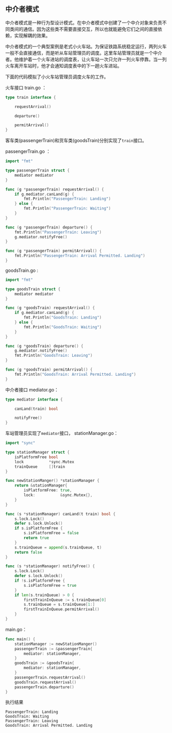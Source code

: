## 中介者模式

中介者模式是一种行为型设计模式。在中介者模式中创建了一个中介对象来负责不同类间的通信。因为这些类不需要直接交互，所以也就能避免它们之间的直接依赖，实现解耦的效果。

中介者模式的一个典型案例是老式小火车站。为保证铁路系统稳定运行，两列火车一般不会直接通信，而是听从车站管理员的调度。这里车站管理员就是一个中介者。他维护着一个火车进站的调度表，让火车站一次只允许一列火车停靠。当一列火车离开车站时，他才会通知调度表中的下一趟火车进站。

下面的代码模拟了小火车站管理员调度火车的工作。

火车接口 train.go ：

```go
type train interface {

    requestArrival()

    departure()

    permitArrival()
}
```

客车类(passengerTrain)和货车类(goodsTrain)分别实现了`train`接口。

passengerTrain.go ：

```go
import "fmt"

type passengerTrain struct {
    mediator mediator
}

func (g *passengerTrain) requestArrival() {
    if g.mediator.canLand(g) {
        fmt.Println("PassengerTrain: Landing")
    } else {
        fmt.Println("PassengerTrain: Waiting")
    }
}

func (g *passengerTrain) departure() {
    fmt.Println("PassengerTrain: Leaving")
    g.mediator.notifyFree()
}

func (g *passengerTrain) permitArrival() {
    fmt.Println("PassengerTrain: Arrival Permitted. Landing")
}
```

goodsTrain.go :

```go
import "fmt"

type goodsTrain struct {
    mediator mediator
}

func (g *goodsTrain) requestArrival() {
    if g.mediator.canLand(g) {
        fmt.Println("GoodsTrain: Landing")
    } else {
        fmt.Println("GoodsTrain: Waiting")
    }
}

func (g *goodsTrain) departure() {
    g.mediator.notifyFree()
    fmt.Println("GoodsTrain: Leaving")
}

func (g *goodsTrain) permitArrival() {
    fmt.Println("GoodsTrain: Arrival Permitted. Landing")
}
```

中介者接口 mediator.go：

```go
type mediator interface {

    canLand(train) bool

    notifyFree()
}
```

车站管理员实现了`mediator`接口， stationManager.go：

```go
import "sync"

type stationManager struct {
    isPlatformFree bool
    lock           *sync.Mutex
    trainQueue     []train
}

func newStationManger() *stationManager {
    return &stationManager{
        isPlatformFree: true,
        lock:           &sync.Mutex{},
    }
}

func (s *stationManager) canLand(t train) bool {
    s.lock.Lock()
    defer s.lock.Unlock()
    if s.isPlatformFree {
        s.isPlatformFree = false
        return true
    }
    s.trainQueue = append(s.trainQueue, t)
    return false
}

func (s *stationManager) notifyFree() {
    s.lock.Lock()
    defer s.lock.Unlock()
    if !s.isPlatformFree {
        s.isPlatformFree = true
    }
    if len(s.trainQueue) > 0 {
        firstTrainInQueue := s.trainQueue[0]
        s.trainQueue = s.trainQueue[1:]
        firstTrainInQueue.permitArrival()
    }
}
```

main.go：

```go
func main() {
    stationManager := newStationManger()
    passengerTrain := &passengerTrain{
        mediator: stationManager,
    }
    goodsTrain := &goodsTrain{
        mediator: stationManager,
    }
    passengerTrain.requestArrival()
    goodsTrain.requestArrival()
    passengerTrain.departure()
}
```

执行结果

```
PassengerTrain: Landing
GoodsTrain: Waiting
PassengerTrain: Leaving
GoodsTrain: Arrival Permitted. Landing
```

